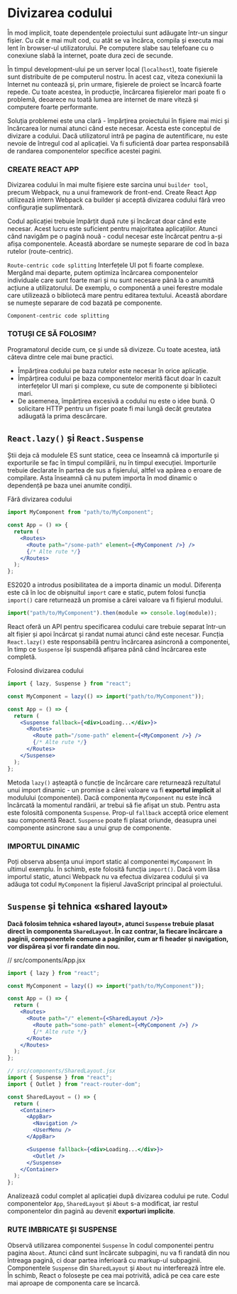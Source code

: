 # Divizarea codului
În mod implicit, toate dependențele proiectului sunt adăugate într-un singur fișier. Cu cât e mai mult cod, cu atât se va încărca, compila și executa mai lent în browser-ul utilizatorului. Pe computere slabe sau telefoane cu o conexiune slabă la internet, poate dura zeci de secunde.

În timpul development-ului pe un server local (`localhost`), toate fișierele sunt distribuite de pe computerul nostru. În acest caz, viteza conexiunii la Internet nu contează și, prin urmare, fișierele de proiect se încarcă foarte repede. Cu toate acestea, în producție, încărcarea fișierelor mari poate fi o problemă, deoarece nu toată lumea are internet de mare viteză și computere foarte performante.

Soluția problemei este una clară - împărțirea proiectului în fișiere mai mici și încărcarea lor numai atunci când este necesar. Acesta este conceptul de divizare a codului. Dacă utilizatorul intră pe pagina de autentificare, nu este nevoie de întregul cod al aplicației. Va fi suficientă doar partea responsabilă de randarea componentelor specifice acestei pagini.

### CREATE REACT APP
Divizarea codului în mai multe fișiere este sarcina unui `builder tool`, precum Webpack, nu a unui framework de front-end. Create React App utilizează intern Webpack ca builder și acceptă divizarea codului fără vreo configurație suplimentară.

Codul aplicației trebuie împărțit după rute și încărcat doar când este necesar. Acest lucru este suficient pentru majoritatea aplicațiilor. Atunci când navigăm pe o pagină nouă - codul necesar este încărcat pentru a-și afișa componentele. Această abordare se numește separare de cod în baza rutelor (route-centric).

`Route-centric code splitting`
Interfețele UI pot fi foarte complexe. Mergând mai departe, putem optimiza încărcarea componentelor individuale care sunt foarte mari și nu sunt necesare până la o anumită acțiune a utilizatorului. De exemplu, o componentă a unei ferestre modale care utilizează o bibliotecă mare pentru editarea textului. Această abordare se numește separare de cod bazată pe componente.

`Component-centric code splitting`

### TOTUȘI CE SĂ FOLOSIM?
Programatorul decide cum, ce și unde să divizeze. Cu toate acestea, iată câteva dintre cele mai bune practici.

- Împărțirea codului pe baza rutelor este necesar în orice aplicație.
- Împărțirea codului pe baza componentelor merită făcut doar în cazult interfețelor UI mari și complexe, cu sute de componente și biblioteci mari.
- De asemenea, împărțirea excesivă a codului nu este o idee bună. O solicitare HTTP pentru un fișier poate fi mai lungă decât greutatea adăugată la prima descărcare.

## `React.lazy()` și `React.Suspense`
Știi deja că modulele ES sunt statice, ceea ce înseamnă că importurile și exporturile se fac în timpul compilării, nu în timpul execuției. Importurile trebuie declarate în partea de sus a fișierului, altfel va apărea o eroare de compilare. Asta înseamnă că nu putem importa în mod dinamic o dependență pe baza unei anumite condiții.

Fără divizarea codului
```jsx
import MyComponent from "path/to/MyComponent";

const App = () => {
  return (
    <Routes>
      <Route path="/some-path" element={<MyComponent />} />
      {/* Alte rute */}
    </Routes>
  );
};
```
ES2020 a introdus posibilitatea de a importa dinamic un modul. Diferența este că în loc de obișnuitul `import` care e static, putem folosi funcția `import()` care returnează un promise a cărei valoare va fi fișierul modului.
```jsx
import("path/to/MyComponent").then(module => console.log(module));
```
React oferă un API pentru specificarea codului care trebuie separat într-un alt fișier și apoi încărcat și randat numai atunci când este necesar. Funcția `React.lazy()` este responsabilă pentru încărcarea asincronă a componentei, în timp ce `Suspense` își suspendă afișarea până când încărcarea este completă.

Folosind divizarea codului
```jsx
import { lazy, Suspense } from "react";

const MyComponent = lazy(() => import("path/to/MyComponent"));

const App = () => {
  return (
    <Suspense fallback={<div>Loading...</div>}>
      <Routes>
        <Route path="/some-path" element={<MyComponent />} />
        {/* Alte rute */}
      </Routes>
    </Suspense>
  );
};
```
Metoda `lazy()` așteaptă o funcție de încărcare care returnează rezultatul unui import dinamic - un promise a cărei valoare va fi **exportul implicit** al modulului (componentei). Dacă componenta `MyComponent` nu este încă încărcată la momentul randării, ar trebui să fie afișat un stub. Pentru asta este folosită componenta `Suspense`. Prop-ul `fallback` acceptă orice element sau componentă React. `Suspense` poate fi plasat oriunde, deasupra unei componente asincrone sau a unui grup de componente.

### IMPORTUL DINAMIC
Poți observa absența unui import static al componentei `MyComponent` în ultimul exemplu. În schimb, este folosită funcția `import()`. Dacă vom lăsa importul static, atunci Webpack nu va efectua divizarea codului și va adăuga tot codul `MyComponent` la fișierul JavaScript principal al proiectului.

## `Suspense` și tehnica «shared layout»
**Dacă folosim tehnica «shared layout», atunci `Suspense` trebuie plasat direct în componenta `SharedLayout`. În caz contrar, la fiecare încărcare a paginii, componentele comune a paginilor, cum ar fi header și navigation, vor dispărea și vor fi randate din nou.**

// src/components/App.jsx
```jsx
import { lazy } from "react";

const MyComponent = lazy(() => import("path/to/MyComponent"));

const App = () => {
  return (
    <Routes>
      <Route path="/" element={<SharedLayout />}>
        <Route path="some-path" element={<MyComponent />} />
        {/* Alte rute */}
      </Route>
    </Routes>
  );
};

// src/components/SharedLayout.jsx
import { Suspense } from "react";
import { Outlet } from "react-router-dom";

const SharedLayout = () => {
  return (
    <Container>
      <AppBar>
        <Navigation />
        <UserMenu />
      </AppBar>

      <Suspense fallback={<div>Loading...</div>}>
        <Outlet />
      </Suspense>
    </Container>
  );
};
```
Analizează codul complet al aplicației după divizarea codului pe rute. Codul componentelor `App`, `SharedLayout` și `About` s-a modificat, iar restul componentelor din pagină au devenit **exporturi implicite**.

### RUTE IMBRICATE ȘI SUSPENSE
Observă utilizarea componentei `Suspense` în codul componentei pentru pagina `About`. Atunci când sunt încărcate subpagini, nu va fi randată din nou întreaga pagină, ci doar partea inferioară cu markup-ul subpaginii. Componentele `Suspense` din `SharedLayout` și `About` nu interferează între ele. În schimb, React o folosește pe cea mai potrivită, adică pe cea care este mai aproape de componenta care se încarcă.
